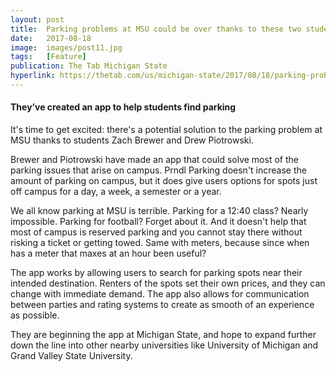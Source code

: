 ```yaml
---
layout: post
title:  Parking problems at MSU could be over thanks to these two students
date:   2017-08-18
image:  images/post11.jpg
tags:   [Feature]
publication: The Tab Michigan State
hyperlink: https://thetab.com/us/michigan-state/2017/08/18/parking-problems-at-msu-could-be-over-thanks-to-these-two-students-7015
---
```

#### They’ve created an app to help students find parking

It's time to get excited: there's a potential solution to the parking problem at MSU thanks to students Zach Brewer and Drew Piotrowski.

Brewer and Piotrowski have made an app that could solve most of the parking issues that arise on campus. Prndl Parking doesn't increase the amount of parking on campus, but it does give users options for spots just off campus for a day, a week, a semester or a year.

We all know parking at MSU is terrible. Parking for a 12:40 class? Nearly impossible. Parking for football? Forget about it. And it doesn't help that most of campus is reserved parking and you cannot stay there without risking a ticket or getting towed. Same with meters, because since when has a meter that maxes at an hour been useful?

The app works by allowing users to search for parking spots near their intended destination. Renters of the spots set their own prices, and they can change with immediate demand. The app also allows for communication between parties and rating systems to create as smooth of an experience as possible.

They are beginning the app at Michigan State, and hope to expand further down the line into other nearby universities like University of Michigan and Grand Valley State University.